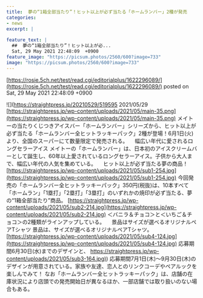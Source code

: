 ```yaml
---
title:  夢の“1箱全部当たり”！ヒット以上が必ず当たる「ホームランバー」2種が発売  
categories:
- news
excerpt: |
  
feature_text: |
  ##  夢の“1箱全部当たり”！ヒット以上が必...
  Sat, 29 May 2021 22:48:09  +0900
feature_image: "https://picsum.photos/2560/600?image=733"
image: "https://picsum.photos/2560/600?image=733"
---
```


[https://rosie.5ch.net/test/read.cgi/editorialplus/1622296089/](https://rosie.5ch.net/test/read.cgi/editorialplus/1622296089/)
posted on Sat, 29 May 2021 22:48:09  +0900

<!--more-->

![](https://straightpress.jp/20210529/519595 2021/05/29 [https://straightpress.jp/wp-content/uploads/2021/05/main-35.png](https://straightpress.jp/wp-content/uploads/2021/05/main-35.png) メイトーの当たりくじつきアイスバー「ホームランバー」シリーズから、ヒット以上が必ず当たる「ホームランバー全ヒットラッキーパック」2種が登場！6月1日(火)より、全国のスーパーにて数量限定で発売される。 　幅広い年代に愛されるロングセラーアイス メイトーの「ホームランバー」は、日本初のアイスクリームバーとして誕生し、60年以上愛されているロングセラーアイス。子供から大人まで、幅広い年代の人気を集めている。 　ヒット以上が必ず当たる夢の商品！ [https://straightpress.jp/wp-content/uploads/2021/05/sub1-254.jpg](https://straightpress.jp/wp-content/uploads/2021/05/sub1-254.jpg) 今回発売の「ホームランバー全ヒットラッキーパック」350円(税抜)は、10本すべて「ホームラン」「1塁打」「2塁打」「3塁打」のいずれかの焼印が必ず当たる、夢の“1箱全部当たり”商品。 [https://straightpress.jp/wp-content/uploads/2021/05/sub2-214.jpg](https://straightpress.jp/wp-content/uploads/2021/05/sub2-214.jpg) ＜バニラ＆チョコ＞と＜いちご＆チョコ＞の2種類がラインアップしている。 　景品はサイズが選べるオリジナルペアTシャツ 景品は、サイズが選べるオリジナルペアTシャツ。 [https://straightpress.jp/wp-content/uploads/2021/05/sub4-124.jpg](https://straightpress.jp/wp-content/uploads/2021/05/sub4-124.jpg) 応募期間6月30日(水)までのデザインと、 [https://straightpress.jp/wp-content/uploads/2021/05/sub3-164.jpg)](https://straightpress.jp/wp-content/uploads/2021/05/sub3-164.jpg)) 応募期間7月1日(木)〜9月30日(木)のデザインが用意されている。家族や友達、恋人とのリンクコーデやペアルックを楽しんでみて！ なお「ホームランバー全ヒットラッキーパック」は、店舗の在庫状況により店頭での発売開始日が異なるほか、一部店舗では取り扱いのない場合もある。
